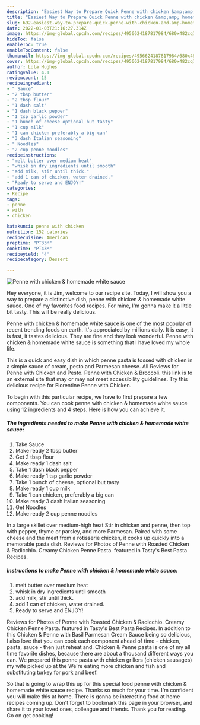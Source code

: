 ```yaml
---
description: "Easiest Way to Prepare Quick Penne with chicken &amp;amp; homemade white sauce"
title: "Easiest Way to Prepare Quick Penne with chicken &amp;amp; homemade white sauce"
slug: 692-easiest-way-to-prepare-quick-penne-with-chicken-and-amp-homemade-white-sauce
date: 2022-01-03T21:16:27.314Z
image: https://img-global.cpcdn.com/recipes/4956624187817984/680x482cq70/penne-with-chicken-homemade-white-sauce-recipe-main-photo.jpg
hideToc: false
enableToc: true
enableTocContent: false
thumbnail: https://img-global.cpcdn.com/recipes/4956624187817984/680x482cq70/penne-with-chicken-homemade-white-sauce-recipe-main-photo.jpg
cover: https://img-global.cpcdn.com/recipes/4956624187817984/680x482cq70/penne-with-chicken-homemade-white-sauce-recipe-main-photo.jpg
author: Lola Hughes
ratingvalue: 4.1
reviewcount: 15
recipeingredient:
- " Sauce"
- "2 tbsp butter"
- "2 tbsp flour"
- "1 dash salt"
- "1 dash black pepper"
- "1 tsp garlic powder"
- "1 bunch of cheese optional but tasty"
- "1 cup milk"
- "1 can chicken preferably a big can"
- "3 dash Italian seasoning"
- " Noodles"
- "2 cup penne noodles"
recipeinstructions:
- "melt butter over medium heat"
- "whisk in dry ingredients until smooth"
- "add milk, stir until thick."
- "add 1 can of chicken, water drained."
- "Ready to serve and ENJOY!"
categories:
- Recipe
tags:
- penne
- with
- chicken

katakunci: penne with chicken 
nutrition: 152 calories
recipecuisine: American
preptime: "PT33M"
cooktime: "PT43M"
recipeyield: "4"
recipecategory: Dessert

---
```



![Penne with chicken &amp; homemade white sauce](https://img-global.cpcdn.com/recipes/4956624187817984/680x482cq70/penne-with-chicken-homemade-white-sauce-recipe-main-photo.jpg)

Hey everyone, it is Jim, welcome to our recipe site. Today, I will show you a way to prepare a distinctive dish, penne with chicken &amp; homemade white sauce. One of my favorites food recipes. For mine, I'm gonna make it a little bit tasty. This will be really delicious.

Penne with chicken &amp; homemade white sauce is one of the most popular of recent trending foods on earth. It's appreciated by millions daily. It is easy, it is fast, it tastes delicious. They are fine and they look wonderful. Penne with chicken &amp; homemade white sauce is something that I have loved my whole life.

This is a quick and easy dish in which penne pasta is tossed with chicken in a simple sauce of cream, pesto and Parmesan cheese. All Reviews for Penne with Chicken and Pesto. Penne with Chicken &amp; Broccoli. this link is to an external site that may or may not meet accessibility guidelines. Try this delicious recipe for Florentine Penne with Chicken.


To begin with this particular recipe, we have to first prepare a few components. You can cook penne with chicken &amp; homemade white sauce using 12 ingredients and 4 steps. Here is how you can achieve it.

<!--inarticleads1-->

##### The ingredients needed to make Penne with chicken &amp; homemade white sauce:

1. Take  Sauce
1. Make ready 2 tbsp butter
1. Get 2 tbsp flour
1. Make ready 1 dash salt
1. Take 1 dash black pepper
1. Make ready 1 tsp garlic powder
1. Take 1 bunch of cheese, optional but tasty
1. Make ready 1 cup milk
1. Take 1 can chicken, preferably a big can
1. Make ready 3 dash Italian seasoning
1. Get  Noodles
1. Make ready 2 cup penne noodles


In a large skillet over medium-high heat Stir in chicken and penne, then top with pepper, thyme or parsley, and more Parmesan. Paired with some cheese and the meat from a rotisserie chicken, it cooks up quickly into a memorable pasta dish. Reviews for Photos of Penne with Roasted Chicken &amp; Radicchio. Creamy Chicken Penne Pasta. featured in Tasty&#39;s Best Pasta Recipes. 

<!--inarticleads2-->

##### Instructions to make Penne with chicken &amp; homemade white sauce:

1. melt butter over medium heat
1. whisk in dry ingredients until smooth
1. add milk, stir until thick.
1. add 1 can of chicken, water drained.
1. Ready to serve and ENJOY!

Reviews for Photos of Penne with Roasted Chicken &amp; Radicchio. Creamy Chicken Penne Pasta. featured in Tasty&#39;s Best Pasta Recipes. In addition to this Chicken &amp; Penne with Basil Parmesan Cream Sauce being so delicious, I also love that you can cook each component ahead of time - chicken, pasta, sauce - then just reheat and. Chicken &amp; Penne pasta is one of my all time favorite dishes, because there are about a thousand different ways you can. We prepared this penne pasta with chicken grillers (chicken sausages) my wife picked up at the We&#39;re eating more chicken and fish and substituting turkey for pork and beef. 

So that is going to wrap this up for this special food penne with chicken &amp; homemade white sauce recipe. Thanks so much for your time. I'm confident you will make this at home. There is gonna be interesting food at home recipes coming up. Don't forget to bookmark this page in your browser, and share it to your loved ones, colleague and friends. Thank you for reading. Go on get cooking!
